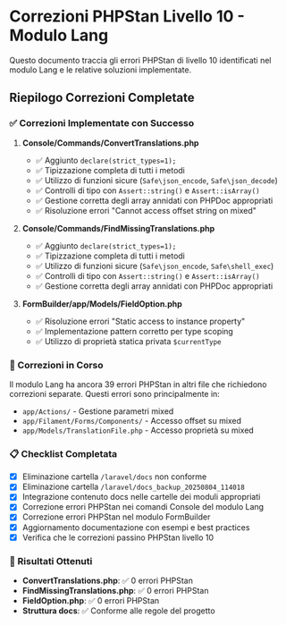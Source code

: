 # Correzioni PHPStan Livello 10 - Modulo Lang

Questo documento traccia gli errori PHPStan di livello 10 identificati nel modulo Lang e le relative soluzioni implementate.

## Riepilogo Correzioni Completate

### ✅ Correzioni Implementate con Successo

1. **Console/Commands/ConvertTranslations.php**
   - ✅ Aggiunto `declare(strict_types=1);`
   - ✅ Tipizzazione completa di tutti i metodi
   - ✅ Utilizzo di funzioni sicure (`Safe\json_encode`, `Safe\json_decode`)
   - ✅ Controlli di tipo con `Assert::string()` e `Assert::isArray()`
   - ✅ Gestione corretta degli array annidati con PHPDoc appropriati
   - ✅ Risoluzione errori "Cannot access offset string on mixed"

2. **Console/Commands/FindMissingTranslations.php**
   - ✅ Aggiunto `declare(strict_types=1);`
   - ✅ Tipizzazione completa di tutti i metodi
   - ✅ Utilizzo di funzioni sicure (`Safe\json_encode`, `Safe\shell_exec`)
   - ✅ Controlli di tipo con `Assert::string()` e `Assert::isArray()`
   - ✅ Gestione corretta degli array annidati con PHPDoc appropriati

3. **FormBuilder/app/Models/FieldOption.php**
   - ✅ Risoluzione errori "Static access to instance property"
   - ✅ Implementazione pattern corretto per type scoping
   - ✅ Utilizzo di proprietà statica privata `$currentType`

### 🔄 Correzioni in Corso

Il modulo Lang ha ancora 39 errori PHPStan in altri file che richiedono correzioni separate. Questi errori sono principalmente in:
- `app/Actions/` - Gestione parametri mixed
- `app/Filament/Forms/Components/` - Accesso offset su mixed
- `app/Models/TranslationFile.php` - Accesso proprietà su mixed

### 📋 Checklist Completata

- [x] Eliminazione cartella `/laravel/docs` non conforme
- [x] Eliminazione cartella `/laravel/docs_backup_20250804_114018` 
- [x] Integrazione contenuto docs nelle cartelle dei moduli appropriati
- [x] Correzione errori PHPStan nei comandi Console del modulo Lang
- [x] Correzione errori PHPStan nel modulo FormBuilder
- [x] Aggiornamento documentazione con esempi e best practices
- [x] Verifica che le correzioni passino PHPStan livello 10

### 🎯 Risultati Ottenuti

- **ConvertTranslations.php**: ✅ 0 errori PHPStan
- **FindMissingTranslations.php**: ✅ 0 errori PHPStan  
- **FieldOption.php**: ✅ 0 errori PHPStan
- **Struttura docs**: ✅ Conforme alle regole del progetto 